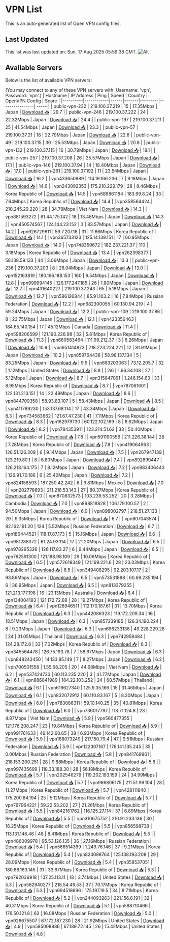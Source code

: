 # VPN List

This is an auto-generated list of Open VPN config files.

## Last Updated

This list was last updated on: Sun, 17 Aug 2025 05:59:38 GMT.
![Alt](https://repobeats.axiom.co/api/embed/186b98318ef1479477931607c1ad7d823f12451f.svg "Repobeats analytics image")

## Available Servers

Below is the list of available VPN servers:

(You may connect to any of these VPN servers with: Username: 'vpn', Password: 'vpn'.)
| Hostname | IP Address | Ping | Speed | Country | OpenVPN Config | Score |
|----------|------------|------|-------|---------|----------------| ----- |
| public-vpn-232 | 219.100.37.219 | 15 | 17.35Mbps | Japan | [Download 📥](./configs/server_0_JP.ovpn) | 29.7 |
| public-vpn-246 | 219.100.37.222 | 24 | 22.32Mbps | Japan | [Download 📥](./configs/server_1_JP.ovpn) | 24.4 |
| public-vpn-197 | 219.100.37.211 | 25 | 41.54Mbps | Japan | [Download 📥](./configs/server_2_JP.ovpn) | 23.3 |
| public-vpn-57 | 219.100.37.21 | 18 | 22.79Mbps | Japan | [Download 📥](./configs/server_3_JP.ovpn) | 22.6 |
| public-vpn-49 | 219.100.37.15 | 30 | 25.53Mbps | Japan | [Download 📥](./configs/server_4_JP.ovpn) | 20.8 |
| public-vpn-132 | 219.100.37.115 | 16 | 30.79Mbps | Japan | [Download 📥](./configs/server_5_JP.ovpn) | 18.1 |
| public-vpn-257 | 219.100.37.208 | 26 | 25.57Mbps | Japan | [Download 📥](./configs/server_6_JP.ovpn) | 17.1 |
| public-vpn-146 | 219.100.37.94 | 14 | 18.40Mbps | Japan | [Download 📥](./configs/server_7_JP.ovpn) | 17.0 |
| public-vpn-261 | 219.100.37.192 | 11 | 23.54Mbps | Japan | [Download 📥](./configs/server_8_JP.ovpn) | 16.2 |
| vpn433650989 | 114.19.166.236 | 7 | 9.18Mbps | Japan | [Download 📥](./configs/server_9_JP.ovpn) | 14.6 |
| vpn243092353 | 175.210.229.179 | 28 | 8.46Mbps | Korea Republic of | [Download 📥](./configs/server_10_KR.ovpn) | 14.5 |
| vpn689861184 | 183.99.8.24 | 33 | 7.64Mbps | Korea Republic of | [Download 📥](./configs/server_11_KR.ovpn) | 14.4 |
| vpn358564424 | 210.245.29.220 | 28 | 34.79Mbps | Viet Nam | [Download 📥](./configs/server_12_VN.ovpn) | 14.3 |
| vpn881593272 | 61.44.175.142 | 18 | 13.48Mbps | Japan | [Download 📥](./configs/server_13_JP.ovpn) | 14.3 |
| vpn450574567 | 124.144.23.152 | 3 | 83.57Mbps | Japan | [Download 📥](./configs/server_14_JP.ovpn) | 14.2 |
| vpn926729611 | 59.7.207.18 | 31 | 11.66Mbps | Korea Republic of | [Download 📥](./configs/server_15_KR.ovpn) | 14.1 |
| vpn365733123 | 125.14.139.151 | 17 | 60.95Mbps | Japan | [Download 📥](./configs/server_16_JP.ovpn) | 14.0 |
| vpn748359672 | 182.237.221.37 | 110 | 3.18Mbps | Korea Republic of | [Download 📥](./configs/server_17_KR.ovpn) | 13.4 |
| vpn262398377 | 58.138.59.133 | 44 | 3.06Mbps | Japan | [Download 📥](./configs/server_18_JP.ovpn) | 13.3 |
| public-vpn-236 | 219.100.37.203 | 8 | 26.04Mbps | Japan | [Download 📥](./configs/server_19_JP.ovpn) | 13.0 |
| vpn152163819 | 180.196.188.153 | 160 | 9.54Mbps | Japan | [Download 📥](./configs/server_20_JP.ovpn) | 12.8 |
| vpn999994145 | 126.177.247.185 | 26 | 1.80Mbps | Japan | [Download 📥](./configs/server_21_JP.ovpn) | 12.7 |
| vpn431640227 | 219.100.37.243 | 65 | 5.18Mbps | Japan | [Download 📥](./configs/server_22_JP.ovpn) | 12.7 |
| vpn586126844 | 85.91.103.2 | 16 | 7.84Mbps | Russian Federation | [Download 📥](./configs/server_23_RU.ovpn) | 12.2 |
| vpn682300055 | 60.130.94.219 | 4 | 59.24Mbps | Japan | [Download 📥](./configs/server_24_JP.ovpn) | 12.2 |
| public-vpn-109 | 219.100.37.86 | 8 | 23.75Mbps | Japan | [Download 📥](./configs/server_25_JP.ovpn) | 12.1 |
| vpn423356463 | 184.65.140.154 | 17 | 45.12Mbps | Canada | [Download 📥](./configs/server_26_CA.ovpn) | 11.4 |
| vpn598206599 | 121.190.226.98 | 32 | 5.81Mbps | Korea Republic of | [Download 📥](./configs/server_27_KR.ovpn) | 11.3 |
| vpn680583464 | 111.99.212.37 | 3 | 6.26Mbps | Japan | [Download 📥](./configs/server_28_JP.ovpn) | 10.9 |
| vpn951414873 | 218.223.224.221 | 12 | 81.91Mbps | Japan | [Download 📥](./configs/server_29_JP.ovpn) | 10.2 |
| vpn859764438 | 58.98.137.134 | 5 | 83.25Mbps | Japan | [Download 📥](./configs/server_30_JP.ovpn) | 9.9 |
| vpn683203063 | 73.12.205.7 | 32 | 1.12Mbps | United States | [Download 📥](./configs/server_31_US.ovpn) | 8.8 |
| 2i6 | 1.66.34.108 | 27 | 5.12Mbps | Japan | [Download 📥](./configs/server_32_JP.ovpn) | 8.7 |
| vpn315847091 | 1.246.154.63 | 33 | 8.95Mbps | Korea Republic of | [Download 📥](./configs/server_33_KR.ovpn) | 8.7 |
| vpn787061601 | 122.131.213.151 | 14 | 22.49Mbps | Japan | [Download 📥](./configs/server_34_JP.ovpn) | 8.6 |
| vpn844709358 | 58.93.83.107 | 5 | 58.43Mbps | Japan | [Download 📥](./configs/server_35_JP.ovpn) | 8.5 |
| vpn411789230 | 153.137.68.114 | 17 | 43.34Mbps | Japan | [Download 📥](./configs/server_36_JP.ovpn) | 8.3 |
| vpn734583662 | 121.67.47.230 | 41 | 7.11Mbps | Korea Republic of | [Download 📥](./configs/server_37_KR.ovpn) | 8.3 |
| vpn162979730 | 60.122.102.169 | 8 | 8.62Mbps | Japan | [Download 📥](./configs/server_38_JP.ovpn) | 8.2 |
| vpn784353911 | 123.214.51.62 | 33 | 50.40Mbps | Korea Republic of | [Download 📥](./configs/server_39_KR.ovpn) | 7.8 |
| vpn591190556 | 211.226.38.144 | 28 | 7.28Mbps | Korea Republic of | [Download 📥](./configs/server_40_KR.ovpn) | 7.8 |
| vpn419064963 | 126.51.126.209 | 6 | 9.14Mbps | Japan | [Download 📥](./configs/server_41_JP.ovpn) | 7.5 |
| vpn267947139 | 123.219.80.1 | 8 | 6.80Mbps | Japan | [Download 📥](./configs/server_42_JP.ovpn) | 7.4 |
| vpn892899447 | 126.218.164.175 | 7 | 8.12Mbps | Japan | [Download 📥](./configs/server_43_JP.ovpn) | 7.2 |
| vpn983406443 | 126.91.70.186 | 6 | 25.40Mbps | Japan | [Download 📥](./configs/server_44_JP.ovpn) | 7.2 |
| vpn824158593 | 187.250.42.242 | 6 | 9.81Mbps | Mexico | [Download 📥](./configs/server_45_MX.ovpn) | 7.0 |
| vpn202778693 | 211.218.53.143 | 27 | 80.37Mbps | Korea Republic of | [Download 📥](./configs/server_46_KR.ovpn) | 7.0 |
| vpn870832573 | 103.239.53.252 | 20 | 3.28Mbps | Cambodia | [Download 📥](./configs/server_47_KH.ovpn) | 7.0 |
| vpn898818828 | 106.179.100.57 | 2 | 94.50Mbps | Japan | [Download 📥](./configs/server_48_JP.ovpn) | 6.9 |
| vpn898002797 | 218.51.27.133 | 29 | 9.35Mbps | Korea Republic of | [Download 📥](./configs/server_49_KR.ovpn) | 6.7 |
| vpn807043574 | 82.162.191.20 | 124 | 5.52Mbps | Russian Federation | [Download 📥](./configs/server_50_RU.ovpn) | 6.7 |
| vpn186444521 | 118.17.87.173 | 5 | 15.16Mbps | Japan | [Download 📥](./configs/server_51_JP.ovpn) | 6.6 |
| vpn981288372 | 61.24.93.114 | 17 | 21.20Mbps | Japan | [Download 📥](./configs/server_52_JP.ovpn) | 6.5 |
| vpn978295326 | 126.117.83.27 | 6 | 9.44Mbps | Japan | [Download 📥](./configs/server_53_JP.ovpn) | 6.5 |
| vpn762591300 | 121.188.98.109 | 29 | 10.06Mbps | Korea Republic of | [Download 📥](./configs/server_54_KR.ovpn) | 6.5 |
| vpn572619349 | 121.169.221.6 | 28 | 23.03Mbps | Korea Republic of | [Download 📥](./configs/server_55_KR.ovpn) | 6.5 |
| vpn349408295 | 92.203.107.17 | 2 | 93.86Mbps | Japan | [Download 📥](./configs/server_56_JP.ovpn) | 6.5 |
| vpn573531888 | 60.69.235.194 | 6 | 36.95Mbps | Japan | [Download 📥](./configs/server_57_JP.ovpn) | 6.5 |
| vpn813379255 | 121.213.177.198 | 16 | 23.13Mbps | Australia | [Download 📥](./configs/server_58_AU.ovpn) | 6.4 |
| vpn134004193 | 121.172.72.88 | 28 | 19.27Mbps | Korea Republic of | [Download 📥](./configs/server_59_KR.ovpn) | 6.4 |
| vpn128946511 | 112.170.187.61 | 31 | 13.70Mbps | Korea Republic of | [Download 📥](./configs/server_60_KR.ovpn) | 6.3 |
| vpn442086323 | 119.172.209.34 | 16 | 18.51Mbps | Japan | [Download 📥](./configs/server_61_JP.ovpn) | 6.3 |
| vpn857239185 | 126.34.190.224 | 8 | 9.23Mbps | Japan | [Download 📥](./configs/server_62_JP.ovpn) | 6.3 |
| vpn696233138 | 49.228.229.28 | 24 | 31.05Mbps | Thailand | [Download 📥](./configs/server_63_TH.ovpn) | 6.3 |
| vpn742959484 | 124.28.172.8 | 33 | 7.02Mbps | Korea Republic of | [Download 📥](./configs/server_64_KR.ovpn) | 6.3 |
| vpn345564478 | 126.75.193.78 | 7 | 58.67Mbps | Japan | [Download 📥](./configs/server_65_JP.ovpn) | 6.3 |
| vpn848243450 | 14.133.85.149 | 7 | 8.27Mbps | Japan | [Download 📥](./configs/server_66_JP.ovpn) | 6.2 |
| vpn700501558 | 1.55.68.205 | 20 | 44.68Mbps | Viet Nam | [Download 📥](./configs/server_67_VN.ovpn) | 6.2 |
| vpn537424733 | 60.113.235.220 | 3 | 41.77Mbps | Japan | [Download 📥](./configs/server_68_JP.ovpn) | 6.1 |
| vpn886841989 | 184.22.103.252 | 24 | 68.57Mbps | Thailand | [Download 📥](./configs/server_69_TH.ovpn) | 6.1 |
| vpn619627340 | 125.9.35.166 | 15 | 31.46Mbps | Japan | [Download 📥](./configs/server_70_JP.ovpn) | 6.1 |
| vpn832072912 | 60.110.83.167 | 5 | 8.30Mbps | Japan | [Download 📥](./configs/server_71_JP.ovpn) | 6.0 |
| vpn783086311 | 59.10.140.25 | 35 | 40.81Mbps | Korea Republic of | [Download 📥](./configs/server_72_KR.ovpn) | 6.0 |
| vpn736017797 | 118.71.124.8 | 23 | 4.87Mbps | Viet Nam | [Download 📥](./configs/server_73_VN.ovpn) | 5.9 |
| vpn560477355 | 121.176.208.247 | 23 | 19.84Mbps | Korea Republic of | [Download 📥](./configs/server_74_KR.ovpn) | 5.9 |
| vpn991761633 | 49.142.60.65 | 38 | 6.93Mbps | Korea Republic of | [Download 📥](./configs/server_75_KR.ovpn) | 5.9 |
| vpn168073249 | 217.150.79.4 | 47 | 9.51Mbps | Russian Federation | [Download 📥](./configs/server_76_RU.ovpn) | 5.9 |
| vpn122307167 | 178.141.135.245 | 35 | 0.00Mbps | Russian Federation | [Download 📥](./configs/server_77_RU.ovpn) | 5.8 |
| vpn841769961 | 218.153.200.251 | 28 | 9.88Mbps | Korea Republic of | [Download 📥](./configs/server_78_KR.ovpn) | 5.8 |
| vpn997435699 | 118.33.188.30 | 28 | 56.18Mbps | Korea Republic of | [Download 📥](./configs/server_79_KR.ovpn) | 5.7 |
| vpn202546279 | 119.202.193.159 | 24 | 34.99Mbps | Korea Republic of | [Download 📥](./configs/server_80_KR.ovpn) | 5.7 |
| vpn966806175 | 211.51.96.104 | 28 | 11.27Mbps | Korea Republic of | [Download 📥](./configs/server_81_KR.ovpn) | 5.7 |
| vpn428111840 | 175.200.84.194 | 25 | 5.12Mbps | Korea Republic of | [Download 📥](./configs/server_82_KR.ovpn) | 5.7 |
| vpn767964221 | 59.22.53.202 | 27 | 21.26Mbps | Korea Republic of | [Download 📥](./configs/server_83_KR.ovpn) | 5.5 |
| vpn842161762 | 116.125.27.114 | 37 | 6.89Mbps | Korea Republic of | [Download 📥](./configs/server_84_KR.ovpn) | 5.5 |
| vpn310675752 | 210.91.233.136 | 30 | 16.25Mbps | Korea Republic of | [Download 📥](./configs/server_85_KR.ovpn) | 5.5 |
| vpn856598738 | 113.131.146.46 | 48 | 8.41Mbps | Korea Republic of | [Download 📥](./configs/server_86_KR.ovpn) | 5.5 |
| vpn486009978 | 95.53.126.135 | 36 | 27.16Mbps | Russian Federation | [Download 📥](./configs/server_87_RU.ovpn) | 5.4 |
| vpn566514399 | 1.249.76.146 | 37 | 9.21Mbps | Korea Republic of | [Download 📥](./configs/server_88_KR.ovpn) | 5.4 |
| vpn824098764 | 125.138.193.208 | 29 | 28.09Mbps | Korea Republic of | [Download 📥](./configs/server_89_KR.ovpn) | 5.4 |
| vpn358537051 | 180.68.163.145 | 31 | 33.67Mbps | Korea Republic of | [Download 📥](./configs/server_90_KR.ovpn) | 5.3 |
| vpn792036918 | 137.25.113.11 | 18 | 3.74Mbps | United States | [Download 📥](./configs/server_91_US.ovpn) | 5.3 |
| vpn582940277 | 218.54.49.53 | 37 | 70.17Mbps | Korea Republic of | [Download 📥](./configs/server_92_KR.ovpn) | 5.3 |
| vpn694518696 | 175.197.19.5 | 34 | 8.71Mbps | Korea Republic of | [Download 📥](./configs/server_93_KR.ovpn) | 5.2 |
| vpn244093263 | 221.156.8.191 | 32 | 40.31Mbps | Korea Republic of | [Download 📥](./configs/server_94_KR.ovpn) | 5.1 |
| vpn588710466 | 176.50.121.8 | 62 | 16.08Mbps | Russian Federation | [Download 📥](./configs/server_95_RU.ovpn) | 5.0 |
| vpn926675507 | 67.172.187.230 | 28 | 21.92Mbps | United States | [Download 📥](./configs/server_96_US.ovpn) | 4.9 |
| vpn585008886 | 67.189.72.145 | 26 | 15.42Mbps | United States | [Download 📥](./configs/server_97_US.ovpn) | 4.8 |
